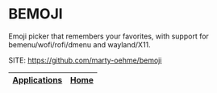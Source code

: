 # BEMOJI

 Emoji picker that remembers your favorites, with support for 
 bemenu/wofi/rofi/dmenu and wayland/X11. 

 SITE: https://github.com/marty-oehme/bemoji

 | [Applications](https://portable-linux-apps.github.io/apps.html) | [Home](https://portable-linux-apps.github.io)
 | --- | --- |
